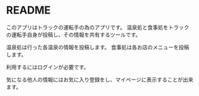 # README

このアプリはトラックの運転手の為のアプリです。
温泉処と食事処をトラックの運転手自身が投稿し、その情報を共有するツールです。

温泉処は行った各温泉の情報を投稿します。
食事処は各お店のメニューを投稿します。

利用するにはログインが必要です。

気になる他人の情報にはお気に入り登録をし、マイページに表示することが出来ます。
